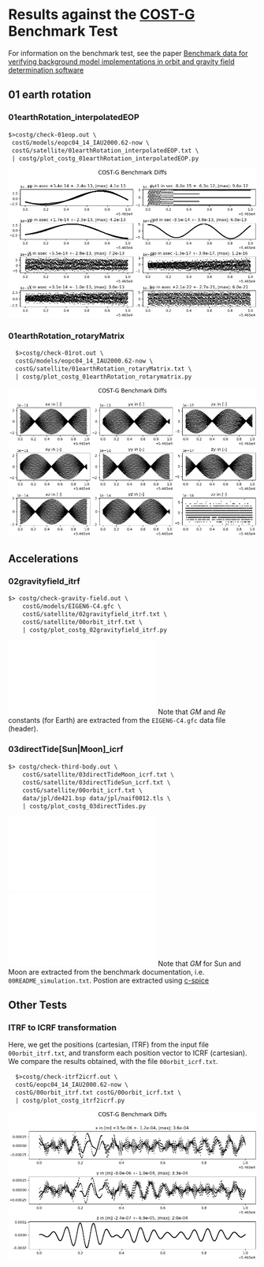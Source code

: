 # Results against the [COST-G](https://cost-g.org/) Benchmark Test

For information on the benchmark test, see the paper 
[Benchmark data for verifying background model implementations in orbit and gravity field determination software](https://adgeo.copernicus.org/articles/55/1/2020/)

## 01 earth rotation

### 01earthRotation_interpolatedEOP
```
$>costg/check-01eop.out \
 costG/models/eopc04_14_IAU2000.62-now \
 costG/satellite/01earthRotation_interpolatedEOP.txt \
 | costg/plot_costg_01earthRotation_interpolatedEOP.py
```
![alt text](figures/01earthRotation_interpolatedEOP.png)

### 01earthRotation_rotaryMatrix
```
  $>costg/check-01rot.out \
  costG/models/eopc04_14_IAU2000.62-now \
  costG/satellite/01earthRotation_rotaryMatrix.txt \
  | costg/plot_costg_01earthRotation_rotarymatrix.py
```
![alt text](figures/01earthRotation_rotaryMatrix.png)

## Accelerations

### 02gravityfield_itrf
```
$> costg/check-gravity-field.out \
    costG/models/EIGEN6-C4.gfc \
    costG/satellite/02gravityfield_itrf.txt \
    costG/satellite/00orbit_itrf.txt \
    | costg/plot_costg_02gravityfield_itrf.py
```
![alt text](figures/02gravityfield_itrf.pdf)
Note that $GM$ and $Re$ constants (for Earth) are extracted from the `EIGEN6-C4.gfc` 
data file (header).

### 03directTide[Sun|Moon]_icrf
```
$> costg/check-third-body.out \
    costG/satellite/03directTideMoon_icrf.txt \
    costG/satellite/03directTideSun_icrf.txt \
    costG/satellite/00orbit_icrf.txt \
    data/jpl/de421.bsp data/jpl/naif0012.tls \
    | costg/plot_costg_03directTides.py
```
![alt text](figures/03directTideMoon_icrf.pdf)
![alt text](figures/03directTideSun_icrf.pdf)
Note that $GM$ for Sun and Moon are extracted from the benchmark documentation, i.e. 
`00README_simulation.txt`. Postion are extracted using 
[c-spice](https://naif.jpl.nasa.gov/naif/toolkit.html)

## Other Tests

### ITRF to ICRF transformation
Here, we get the positions (cartesian, ITRF) from the input file `00orbit_itrf.txt`, 
and transform each position vector to ICRF (cartesian). We compare the results 
obtained, with the file `00orbit_icrf.txt`.

```
  $>costg/check-itrf2icrf.out \
  costG/eopc04_14_IAU2000.62-now \
  costG/00orbit_itrf.txt costG/00orbit_icrf.txt \
  | costg/plot_costg_itrf2icrf.py
```
![alt text](figures/00itrf2icrf.png)
